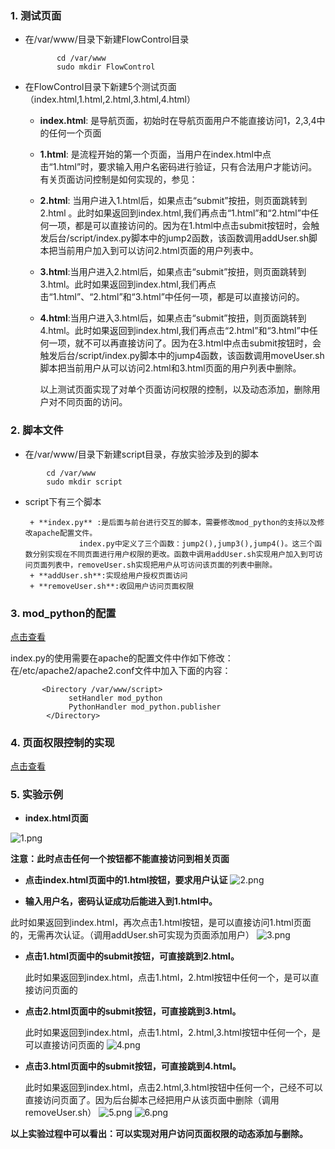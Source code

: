 ### 1. 测试页面
  
* 在/var/www/目录下新建FlowControl目录
    ```
           cd /var/www
           sudo mkdir FlowControl
     ```
    
* 在FlowControl目录下新建5个测试页面（index.html,1.html,2.html,3.html,4.html）

    + **index.html**: 是导航页面，初始时在导航页面用户不能直接访问1，2,3,4中的任何一个页面
    + **1.html**: 是流程开始的第一个页面，当用户在index.html中点击“1.html”时，要求输入用户名密码进行验证，只有合法用户才能访问。有关页面访问控制是如何实现的，参见：
    + **2.html**: 当用户进入1.html后，如果点击“submit”按扭，则页面跳转到2.html 。此时如果返回到index.html,我们再点击“1.html”和“2.html”中任何一项，都是可以直接访问的。因为在1.html中点击submit按钮时，会触发后台/script/index.py脚本中的jump2函数，该函数调用addUser.sh脚本把当前用户加入到可以访问2.html页面的用户列表中。
    + **3.html**:当用户进入2.html后，如果点击“submit”按扭，则页面跳转到3.html。此时如果返回到index.html,我们再点击“1.html”、“2.html”和“3.html”中任何一项，都是可以直接访问的。
    + **4.html**:当用户进入3.html后，如果点击“submit”按扭，则页面跳转到4.html。此时如果返回到index.html,我们再点击“2.html”和“3.html”中任何一项，就不可以再直接访问了。因为在3.html中点击submit按钮时，会触发后台/script/index.py脚本中的jump4函数，该函数调用moveUser.sh脚本把当前用户从可以访问2.html和3.html页面的用户列表中删除。

       以上测试页面实现了对单个页面访问权限的控制，以及动态添加，删除用户对不同页面的访问。

### 2. 脚本文件

* 在/var/www/目录下新建script目录，存放实验涉及到的脚本
```
        cd /var/www
        sudo mkdir script
```

* script下有三个脚本
        
       + **index.py** :是后面与前台进行交互的脚本，需要修改mod_python的支持以及修改apache配置文件。
                  index.py中定义了三个函数：jump2(),jump3(),jump4()。这三个函数分别实现在不同页面进行用户权限的更改。函数中调用addUser.sh实现用户加入到可访问页面列表中，removeUser.sh实现把用户从可访问该页面的列表中删除。
       + **addUser.sh**:实现给用户授权页面访问
       + **removeUser.sh**:收回用户访问页面权限

### 3. mod_python的配置
[点击查看](http://blog.csdn.net/jenyzhang/article/details/44985645)

  index.py的使用需要在apache的配置文件中作如下修改：
      在/etc/apache2/apache2.conf文件中加入下面的内容：
      
           <Directory /var/www/script>
                 setHandler mod_python
                 PythonHandler mod_python.publisher
            </Directory>
           

### 4. 页面权限控制的实现

 [点击查看](http://blog.csdn.net/jenyzhang/article/details/51604718)
 
### 5. 实验示例

  * **index.html页面**
  
![1.png](https://github.com/jennyzhang8800/FlowControl/blob/master/20160624-apache%E6%B5%81%E7%A8%8B%E6%8E%A7%E5%88%B6%E5%AE%9E%E9%AA%8C/pictures/1.PNG)
   
   **注意：此时点击任何一个按钮都不能直接访问到相关页面**
   
  * **点击index.html页面中的1.html按钮，要求用户认证**
![2.png](https://github.com/jennyzhang8800/FlowControl/blob/master/20160624-apache%E6%B5%81%E7%A8%8B%E6%8E%A7%E5%88%B6%E5%AE%9E%E9%AA%8C/pictures/2.PNG)

  * **输入用户名，密码认证成功后能进入到1.html中。**
  
   此时如果返回到index.html，再次点击1.html按钮，是可以直接访问1.html页面的，无需再次认证。（调用addUser.sh可实现为页面添加用户）
![3.png](https://github.com/jennyzhang8800/FlowControl/blob/master/20160624-apache%E6%B5%81%E7%A8%8B%E6%8E%A7%E5%88%B6%E5%AE%9E%E9%AA%8C/pictures/3.PNG)

  * **点击1.html页面中的submit按钮，可直接跳到2.html。**
  
    此时如果返回到index.html，点击1.html，2.html按钮中任何一个，是可以直接访问页面的
    
  * **点击2.html页面中的submit按钮，可直接跳到3.html。**
  
    此时如果返回到index.html，点击1.html，2.html,3.html按钮中任何一个，是可以直接访问页面的
![4.png](https://github.com/jennyzhang8800/FlowControl/blob/master/20160624-apache%E6%B5%81%E7%A8%8B%E6%8E%A7%E5%88%B6%E5%AE%9E%E9%AA%8C/pictures/4.PNG)

  * **点击3.html页面中的submit按钮，可直接跳到4.html。**
  
    此时如果返回到index.html，点击2.html,3.html按钮中任何一个，己经不可以直接访问页面了。因为后台脚本己经把用户从该页面中删除（调用removeUser.sh）
![5.png](https://github.com/jennyzhang8800/FlowControl/blob/master/20160624-apache流程控制实验/pictures/5.PNG)
![6.png](https://github.com/jennyzhang8800/FlowControl/blob/master/20160624-apache流程控制实验/pictures/6.PNG)


**以上实验过程中可以看出：可以实现对用户访问页面权限的动态添加与删除。**
   

    
